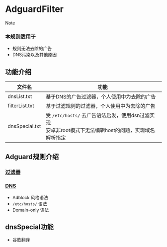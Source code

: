 # AdguardFilter

> [!Note]
> ### 本规则适用于
> - 规则无法去除的广告
> - DNS污染以及其他原因

## 功能介绍

|文件名|功能|
|-|-|
|dnsList.txt|基于DNS的广告过滤器，个人使用中为去除的广告|
|filterList.txt|基于过滤规则的过滤器，个人使用中为去除的广告|
|dnsSpecial.txt|受 `/etc/hosts/` 去广告语法启发，使用dsn过滤实现<br>安卓非root模式下无法编辑host的问题，实现域名<br>解析指定|

## Adguard规则介绍

### [过滤器](https://adguard.com/kb/zh-CN/general/ad-filtering/create-own-filters/)


### [DNS](https://adguardteam.github.io/KnowledgeBaseDNS/zh-CN/general/dns-filtering-syntax/)

- Adblock 风格语法
- `/etc/hosts/` 语法
- Domain-only 语法

## dnsSpecial功能
- 谷歌翻译
